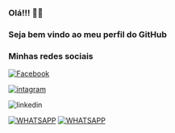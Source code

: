 ### Olá!!!  🙋‍♂️
### Seja bem vindo ao meu perfil do GitHub


### Minhas redes sociais 

[![Facebook](https://img.shields.io/badge/Facebook-1877F2?style=for-the-badge&logo=facebook&logoColor=white)](https://www.facebook.com/profile.php?id=100008809392991)

[![intagram](https://img.shields.io/badge/Instagram-E4405F?style=for-the-badge&logo=instagram&logoColor=white)](https://www.instagram.com/jonnasmontee/)

![linkedin](https://img.shields.io/badge/LinkedIn-0077B5?style=for-the-badge&logo=linkedin&logoColor=white)

[![WHATSAPP](https://img.shields.io/badge/WhatsApp-25D366?style=for-the-badge&logo=whatsapp&logoColor=white)]( https://api.whatsapp.com/send?phone=819922061360)
[![WHATSAPP](https://img.shields.io/badge/WhatsApp-25D366?style=for-the-badge&logo=whatsapp&logoColor=white)]( https://api.whatsapp.com/send?phone=81992206136&text=Ol%C3%A1.%20Sou%20Jonas%20Monte.%20Esse%20%C3%A9%20meu%20contato%20pessoal.)


